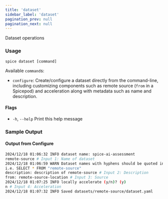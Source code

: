 ```yaml
---
title: 'dataset'
sidebar_label: 'dataset'
pagination_prev: null
pagination_next: null
---
```


Dataset operations

### Usage

```shell
spice dataset [command]
```

Available `command`s:

- `configure`: Create/configure a dataset directly from the command-line, including customizing components such as remote source (`from` in a Spicepod) and acceleration along with metadata such as name and description.

#### Flags

- `-h`, `--help` Print this help message

### Sample Output

#### Output from Configure

```bash
2024/12/18 01:06:32 INFO dataset name: spice-ai-assessment
remote-source # Input 1: Name of dataset
2024/12/18 01:06:59 WARN Dataset names with hyphens should be quoted in queries:
i.e. SELECT * FROM "remote-source"
description: description of remote-source # Input 2: Description
from: remote-source-location # Input 3: Source
2024/12/18 01:07:25 INFO locally accelerate (y/n)? (y)
n # Input 4: Acceleration
2024/12/18 01:07:32 INFO Saved datasets/remote-source/dataset.yaml
```
